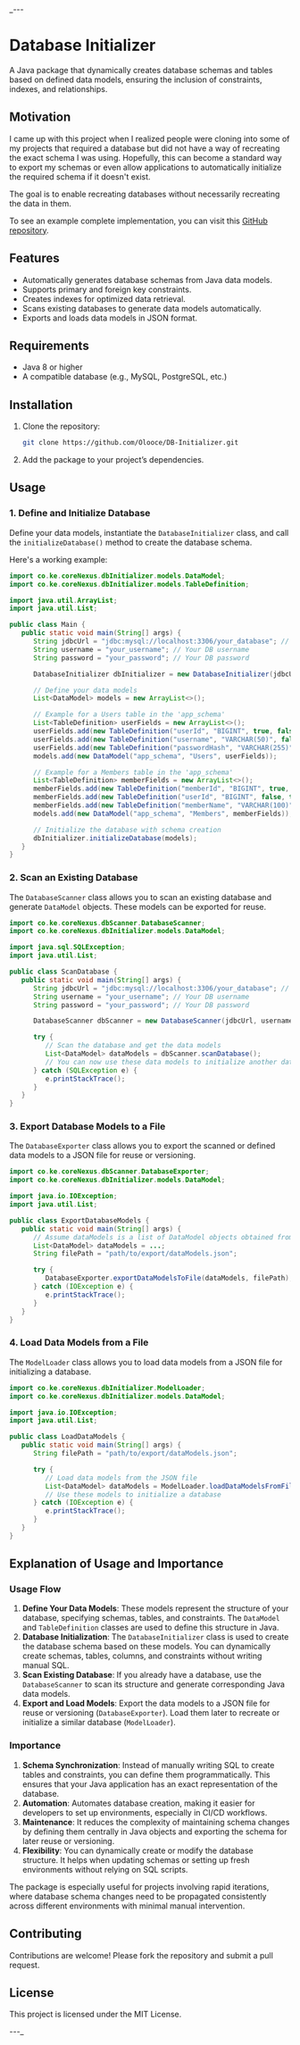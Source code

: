 
_---

# Database Initializer

A Java package that dynamically creates database schemas and tables based on defined data models, ensuring the inclusion
of constraints, indexes, and relationships.

## Motivation

I came up with this project when I realized people were cloning into some of my projects that required a database but 
did not have a way of recreating the exact schema I was using. Hopefully, this can become a standard way to export my 
schemas or even allow applications to automatically initialize the required schema if it doesn't exist.

The goal is to enable recreating databases without necessarily recreating the data in them.

To see an example complete implementation, you can visit this [GitHub repository](https://github.com/Olooce/FedhaYouthGroupSystem-SCO200_Project/blob/master/src/main/java/ac/ku/oloo/configs/DB_Config.java).

## Features

- Automatically generates database schemas from Java data models.
- Supports primary and foreign key constraints.
- Creates indexes for optimized data retrieval.
- Scans existing databases to generate data models automatically.
- Exports and loads data models in JSON format.

## Requirements

- Java 8 or higher
- A compatible database (e.g., MySQL, PostgreSQL, etc.)

## Installation

1. Clone the repository:
   ```bash
   git clone https://github.com/Olooce/DB-Initializer.git
   ```
2. Add the package to your project’s dependencies.

## Usage

### 1. Define and Initialize Database

Define your data models, instantiate the `DatabaseInitializer` class, and call the `initializeDatabase()` method to create the database schema.

Here's a working example:

```java
import co.ke.coreNexus.dbInitializer.models.DataModel;
import co.ke.coreNexus.dbInitializer.models.TableDefinition;

import java.util.ArrayList;
import java.util.List;

public class Main {
   public static void main(String[] args) {
      String jdbcUrl = "jdbc:mysql://localhost:3306/your_database"; // Change this to your DB URL
      String username = "your_username"; // Your DB username
      String password = "your_password"; // Your DB password

      DatabaseInitializer dbInitializer = new DatabaseInitializer(jdbcUrl, username, password);

      // Define your data models 
      List<DataModel> models = new ArrayList<>();

      // Example for a Users table in the 'app_schema'
      List<TableDefinition> userFields = new ArrayList<>();
      userFields.add(new TableDefinition("userId", "BIGINT", true, false, null, null, false));
      userFields.add(new TableDefinition("username", "VARCHAR(50)", false, false, null, null, false));
      userFields.add(new TableDefinition("passwordHash", "VARCHAR(255)", false, false, null, null, false));
      models.add(new DataModel("app_schema", "Users", userFields));

      // Example for a Members table in the 'app_schema'
      List<TableDefinition> memberFields = new ArrayList<>();
      memberFields.add(new TableDefinition("memberId", "BIGINT", true, false, null, null, false));
      memberFields.add(new TableDefinition("userId", "BIGINT", false, true, "Users", "userId", false));
      memberFields.add(new TableDefinition("memberName", "VARCHAR(100)", false, false, null, null, false));
      models.add(new DataModel("app_schema", "Members", memberFields));

      // Initialize the database with schema creation
      dbInitializer.initializeDatabase(models);
   }
}
```

### 2. Scan an Existing Database

The `DatabaseScanner` class allows you to scan an existing database and generate `DataModel` objects. These models can 
be exported for reuse.

```java
import co.ke.coreNexus.dbScanner.DatabaseScanner;
import co.ke.coreNexus.dbInitializer.models.DataModel;

import java.sql.SQLException;
import java.util.List;

public class ScanDatabase {
   public static void main(String[] args) {
      String jdbcUrl = "jdbc:mysql://localhost:3306/your_database"; // Change this to your DB URL
      String username = "your_username"; // Your DB username
      String password = "your_password"; // Your DB password

      DatabaseScanner dbScanner = new DatabaseScanner(jdbcUrl, username, password);

      try {
         // Scan the database and get the data models
         List<DataModel> dataModels = dbScanner.scanDatabase();
         // You can now use these data models to initialize another database or export them
      } catch (SQLException e) {
         e.printStackTrace();
      }
   }
}
```

### 3. Export Database Models to a File

The `DatabaseExporter` class allows you to export the scanned or defined data models to a JSON file for reuse or versioning.

```java
import co.ke.coreNexus.dbScanner.DatabaseExporter;
import co.ke.coreNexus.dbInitializer.models.DataModel;

import java.io.IOException;
import java.util.List;

public class ExportDatabaseModels {
   public static void main(String[] args) {
      // Assume dataModels is a list of DataModel objects obtained from the scanner or defined manually
      List<DataModel> dataModels = ...; 
      String filePath = "path/to/export/dataModels.json";

      try {
         DatabaseExporter.exportDataModelsToFile(dataModels, filePath);
      } catch (IOException e) {
         e.printStackTrace();
      }
   }
}
```

### 4. Load Data Models from a File

The `ModelLoader` class allows you to load data models from a JSON file for initializing a database.

```java
import co.ke.coreNexus.dbInitializer.ModelLoader;
import co.ke.coreNexus.dbInitializer.models.DataModel;

import java.io.IOException;
import java.util.List;

public class LoadDataModels {
   public static void main(String[] args) {
      String filePath = "path/to/export/dataModels.json";

      try {
         // Load data models from the JSON file
         List<DataModel> dataModels = ModelLoader.loadDataModelsFromFile(filePath);
         // Use these models to initialize a database
      } catch (IOException e) {
         e.printStackTrace();
      }
   }
}
```

## Explanation of Usage and Importance

### Usage Flow

1. **Define Your Data Models**: These models represent the structure of your database, specifying schemas, tables, and constraints. The `DataModel` and `TableDefinition` classes are used to define this structure in Java.
2. **Database Initialization**: The `DatabaseInitializer` class is used to create the database schema based on these models. You can dynamically create schemas, tables, columns, and constraints without writing manual SQL.
3. **Scan Existing Database**: If you already have a database, use the `DatabaseScanner` to scan its structure and generate corresponding Java data models.
4. **Export and Load Models**: Export the data models to a JSON file for reuse or versioning (`DatabaseExporter`). Load them later to recreate or initialize a similar database (`ModelLoader`).

### Importance

1. **Schema Synchronization**: Instead of manually writing SQL to create tables and constraints, you can define them programmatically. This ensures that your Java application has an exact representation of the database.
2. **Automation**: Automates database creation, making it easier for developers to set up environments, especially in CI/CD workflows.
3. **Maintenance**: It reduces the complexity of maintaining schema changes by defining them centrally in Java objects and exporting the schema for later reuse or versioning.
4. **Flexibility**: You can dynamically create or modify the database structure. It helps when updating schemas or setting up fresh environments without relying on SQL scripts.

The package is especially useful for projects involving rapid iterations, where database schema changes need to be propagated consistently across different environments with minimal manual intervention.

## Contributing

Contributions are welcome! Please fork the repository and submit a pull request.

## License

This project is licensed under the MIT License.

---_ 
